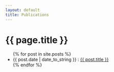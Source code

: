 ```yaml
---
layout: default
title: Publications
---
```


# {{ page.title }}

<ul class="posts">
  {% for post in site.posts %}
  <li><span>{{ post.date | date_to_string }}</span> : <a href="{{ post.url }}" title="{{ post.title }}">{{ post.title }}</a></li>
  {% endfor %}
</ul>